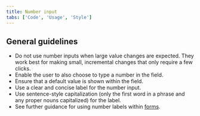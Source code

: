 ```yaml
---
title: Number input
tabs: ['Code', 'Usage', 'Style']
---
```


## General guidelines

- Do not use number inputs when large value changes are expected. They work best for making small, incremental changes that only require a few clicks.
- Enable the user to also choose to type a number in the field.
- Ensure that a default value is shown within the field.
- Use a clear and concise label for the number input.
- Use sentence-style capitalization (only the first word in a phrase and any proper nouns capitalized) for the label.
- See further guidance for using number labels within [forms](/components/form/usage).

